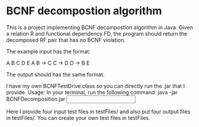 # BCNF decompostion algorithm
This is a project implementing BCNF decompostion algorithm in Java.
Given a relation R and functional dependency FD, the program should 
return the decomposed RF pair that has no BCNF violation.

The example input has the format:

A B C D E
A B -> C
C -> D
D -> B E

The output should has the same format.

I have my own BCNFTestDrive.class so you can directly run the .jar that I provide.
Usage:
In your terminal, run the following command:
java -jar BCNFDecomposition.jar <input dir> <output dir>

Here I provide four input test files in testFiles/ and also put four output files in testFiles/. 
You can create your own test files in testFiles.
